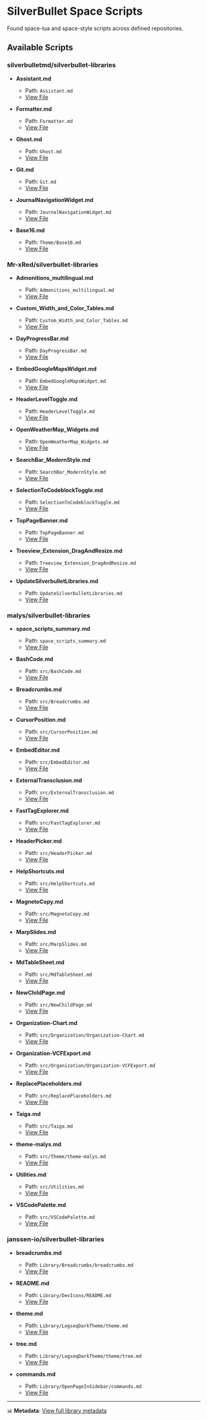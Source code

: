 # SilverBullet Space Scripts

Found space-lua and space-style scripts across defined repositories.

## Available Scripts

### silverbulletmd/silverbullet-libraries

- **Assistant.md**
  - Path: `Assistant.md`
  - [View File](https://github.com/silverbulletmd/silverbullet-libraries/blob/main/Assistant.md)

- **Formatter.md**
  - Path: `Formatter.md`
  - [View File](https://github.com/silverbulletmd/silverbullet-libraries/blob/main/Formatter.md)

- **Ghost.md**
  - Path: `Ghost.md`
  - [View File](https://github.com/silverbulletmd/silverbullet-libraries/blob/main/Ghost.md)

- **Git.md**
  - Path: `Git.md`
  - [View File](https://github.com/silverbulletmd/silverbullet-libraries/blob/main/Git.md)

- **JournalNavigationWidget.md**
  - Path: `JournalNavigationWidget.md`
  - [View File](https://github.com/silverbulletmd/silverbullet-libraries/blob/main/JournalNavigationWidget.md)

- **Base16.md**
  - Path: `Theme/Base16.md`
  - [View File](https://github.com/silverbulletmd/silverbullet-libraries/blob/main/Theme/Base16.md)

### Mr-xRed/silverbullet-libraries

- **Admonitions_multilingual.md**
  - Path: `Admonitions_multilingual.md`
  - [View File](https://github.com/Mr-xRed/silverbullet-libraries/blob/main/Admonitions_multilingual.md)

- **Custom_Width_and_Color_Tables.md**
  - Path: `Custom_Width_and_Color_Tables.md`
  - [View File](https://github.com/Mr-xRed/silverbullet-libraries/blob/main/Custom_Width_and_Color_Tables.md)

- **DayProgressBar.md**
  - Path: `DayProgressBar.md`
  - [View File](https://github.com/Mr-xRed/silverbullet-libraries/blob/main/DayProgressBar.md)

- **EmbedGoogleMapsWidget.md**
  - Path: `EmbedGoogleMapsWidget.md`
  - [View File](https://github.com/Mr-xRed/silverbullet-libraries/blob/main/EmbedGoogleMapsWidget.md)

- **HeaderLevelToggle.md**
  - Path: `HeaderLevelToggle.md`
  - [View File](https://github.com/Mr-xRed/silverbullet-libraries/blob/main/HeaderLevelToggle.md)

- **OpenWeatherMap_Widgets.md**
  - Path: `OpenWeatherMap_Widgets.md`
  - [View File](https://github.com/Mr-xRed/silverbullet-libraries/blob/main/OpenWeatherMap_Widgets.md)

- **SearchBar_ModernStyle.md**
  - Path: `SearchBar_ModernStyle.md`
  - [View File](https://github.com/Mr-xRed/silverbullet-libraries/blob/main/SearchBar_ModernStyle.md)

- **SelectionToCodeblockToggle.md**
  - Path: `SelectionToCodeblockToggle.md`
  - [View File](https://github.com/Mr-xRed/silverbullet-libraries/blob/main/SelectionToCodeblockToggle.md)

- **TopPageBanner.md**
  - Path: `TopPageBanner.md`
  - [View File](https://github.com/Mr-xRed/silverbullet-libraries/blob/main/TopPageBanner.md)

- **Treeview_Extension_DragAndResize.md**
  - Path: `Treeview_Extension_DragAndResize.md`
  - [View File](https://github.com/Mr-xRed/silverbullet-libraries/blob/main/Treeview_Extension_DragAndResize.md)

- **UpdateSilverbulletLibraries.md**
  - Path: `UpdateSilverbulletLibraries.md`
  - [View File](https://github.com/Mr-xRed/silverbullet-libraries/blob/main/UpdateSilverbulletLibraries.md)

### malys/silverbullet-libraries

- **space_scripts_summary.md**
  - Path: `space_scripts_summary.md`
  - [View File](https://github.com/malys/silverbullet-libraries/blob/main/space_scripts_summary.md)

- **BashCode.md**
  - Path: `src/BashCode.md`
  - [View File](https://github.com/malys/silverbullet-libraries/blob/main/src/BashCode.md)

- **Breadcrumbs.md**
  - Path: `src/Breadcrumbs.md`
  - [View File](https://github.com/malys/silverbullet-libraries/blob/main/src/Breadcrumbs.md)

- **CursorPosition.md**
  - Path: `src/CursorPosition.md`
  - [View File](https://github.com/malys/silverbullet-libraries/blob/main/src/CursorPosition.md)

- **EmbedEditor.md**
  - Path: `src/EmbedEditor.md`
  - [View File](https://github.com/malys/silverbullet-libraries/blob/main/src/EmbedEditor.md)

- **ExternalTransclusion.md**
  - Path: `src/ExternalTransclusion.md`
  - [View File](https://github.com/malys/silverbullet-libraries/blob/main/src/ExternalTransclusion.md)

- **FastTagExplorer.md**
  - Path: `src/FastTagExplorer.md`
  - [View File](https://github.com/malys/silverbullet-libraries/blob/main/src/FastTagExplorer.md)

- **HeaderPicker.md**
  - Path: `src/HeaderPicker.md`
  - [View File](https://github.com/malys/silverbullet-libraries/blob/main/src/HeaderPicker.md)

- **HelpShortcuts.md**
  - Path: `src/HelpShortcuts.md`
  - [View File](https://github.com/malys/silverbullet-libraries/blob/main/src/HelpShortcuts.md)

- **MagnetoCopy.md**
  - Path: `src/MagnetoCopy.md`
  - [View File](https://github.com/malys/silverbullet-libraries/blob/main/src/MagnetoCopy.md)

- **MarpSlides.md**
  - Path: `src/MarpSlides.md`
  - [View File](https://github.com/malys/silverbullet-libraries/blob/main/src/MarpSlides.md)

- **MdTableSheet.md**
  - Path: `src/MdTableSheet.md`
  - [View File](https://github.com/malys/silverbullet-libraries/blob/main/src/MdTableSheet.md)

- **NewChildPage.md**
  - Path: `src/NewChildPage.md`
  - [View File](https://github.com/malys/silverbullet-libraries/blob/main/src/NewChildPage.md)

- **Organization-Chart.md**
  - Path: `src/Organization/Organization-Chart.md`
  - [View File](https://github.com/malys/silverbullet-libraries/blob/main/src/Organization/Organization-Chart.md)

- **Organization-VCFExport.md**
  - Path: `src/Organization/Organization-VCFExport.md`
  - [View File](https://github.com/malys/silverbullet-libraries/blob/main/src/Organization/Organization-VCFExport.md)

- **ReplacePlaceholders.md**
  - Path: `src/ReplacePlaceholders.md`
  - [View File](https://github.com/malys/silverbullet-libraries/blob/main/src/ReplacePlaceholders.md)

- **Taiga.md**
  - Path: `src/Taiga.md`
  - [View File](https://github.com/malys/silverbullet-libraries/blob/main/src/Taiga.md)

- **theme-malys.md**
  - Path: `src/Theme/theme-malys.md`
  - [View File](https://github.com/malys/silverbullet-libraries/blob/main/src/Theme/theme-malys.md)

- **Utilities.md**
  - Path: `src/Utilities.md`
  - [View File](https://github.com/malys/silverbullet-libraries/blob/main/src/Utilities.md)

- **VSCodePalette.md**
  - Path: `src/VSCodePalette.md`
  - [View File](https://github.com/malys/silverbullet-libraries/blob/main/src/VSCodePalette.md)

### janssen-io/silverbullet-libraries

- **breadcrumbs.md**
  - Path: `Library/Breadcrumbs/breadcrumbs.md`
  - [View File](https://github.com/janssen-io/silverbullet-libraries/blob/main/Library/Breadcrumbs/breadcrumbs.md)

- **README.md**
  - Path: `Library/DevIcons/README.md`
  - [View File](https://github.com/janssen-io/silverbullet-libraries/blob/main/Library/DevIcons/README.md)

- **theme.md**
  - Path: `Library/LogseqDarkTheme/theme.md`
  - [View File](https://github.com/janssen-io/silverbullet-libraries/blob/main/Library/LogseqDarkTheme/theme.md)

- **tree.md**
  - Path: `Library/LogseqDarkTheme/theme/tree.md`
  - [View File](https://github.com/janssen-io/silverbullet-libraries/blob/main/Library/LogseqDarkTheme/theme/tree.md)

- **commands.md**
  - Path: `Library/OpenPageInSidebar/commands.md`
  - [View File](https://github.com/janssen-io/silverbullet-libraries/blob/main/Library/OpenPageInSidebar/commands.md)

---
📊 **Metadata**: [View full library metadata](https://github.com/silverbulletmd/silverbullet-libraries/blob/main/silverbullet_libraries.json)